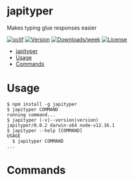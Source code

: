 # japityper

Makes typing glue responses easier

[![oclif](https://img.shields.io/badge/cli-oclif-brightgreen.svg)](https://oclif.io)
[![Version](https://img.shields.io/npm/v/japityper.svg)](https://npmjs.org/package/japityper)
[![Downloads/week](https://img.shields.io/npm/dw/japityper.svg)](https://npmjs.org/package/japityper)
[![License](https://img.shields.io/npm/l/japityper.svg)](https://github.com/marhaupe/japityper/blob/master/package.json)

<!-- toc -->
* [japityper](#japityper)
* [Usage](#usage)
* [Commands](#commands)
<!-- tocstop -->

# Usage

<!-- usage -->
```sh-session
$ npm install -g japityper
$ japityper COMMAND
running command...
$ japityper (-v|--version|version)
japityper/0.0.2 darwin-x64 node-v12.16.1
$ japityper --help [COMMAND]
USAGE
  $ japityper COMMAND
...
```
<!-- usagestop -->

# Commands

<!-- commands -->

<!-- commandsstop -->

